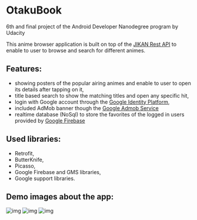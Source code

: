 # OtakuBook
6th and final project of the Android Developer Nanodegree program by Udacity

This anime browser application is built on top of the [JIKAN Rest API](https://jikan.docs.apiary.io/#) to enable to user to browse 
and search for different animes.

## Features:
- showing posters of the popular airing animes and enable to user to open its details after tapping on it,
- title based search to show the matching titles and open any specific hit,
- login with Google account through the [Google Identity Platform](https://developers.google.com/identity/),
- included AdMob banner though the [Google Admob Service](https://www.google.com/admob/)
- realtime database (NoSql) to store the favorites of the logged in users provided by [Google Firebase](https://firebase.google.com/)

## Used libraries:
- Retrofit,
- ButterKnife,
- Picasso,
- Google Firebase and GMS libraries,
- Google support libraries.

## Demo images about the app:
![img](https://github.com/GregBaggings/OtakuBook/tree/master/app/images/MainScreen.png)
![img](https://github.com/GregBaggings/OtakuBook/tree/master/app/images/SearchResultScreen.png)
![img](https://github.com/GregBaggings/OtakuBook/tree/master/app/images/AnimeDetailsScreen.png)
